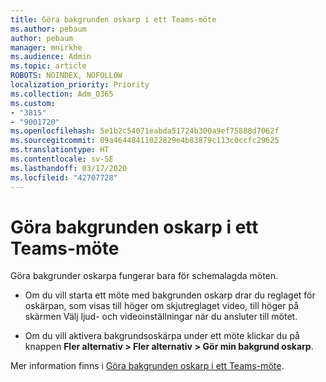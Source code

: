 ```yaml
---
title: Göra bakgrunden oskarp i ett Teams-möte
ms.author: pebaum
author: pebaum
manager: mnirkhe
ms.audience: Admin
ms.topic: article
ROBOTS: NOINDEX, NOFOLLOW
localization_priority: Priority
ms.collection: Adm_O365
ms.custom:
- "3815"
- "9001720"
ms.openlocfilehash: 5e1b2c54071eabda51724b300a9ef75888d7062f
ms.sourcegitcommit: 09a46448411022829e4b83879c113c0ccfc29625
ms.translationtype: HT
ms.contentlocale: sv-SE
ms.lasthandoff: 03/17/2020
ms.locfileid: "42707728"
---
```

# <a name="blur-your-background-in-a-teams-meeting"></a>Göra bakgrunden oskarp i ett Teams-möte

Göra bakgrunder oskarpa fungerar bara för schemalagda möten.

- Om du vill starta ett möte med bakgrunden oskarp drar du reglaget för oskärpan, som visas till höger om skjutreglaget video, till höger på skärmen Välj ljud- och videoinställningar när du ansluter till mötet.

- Om du vill aktivera bakgrundsoskärpa under ett möte klickar du på knappen **Fler alternativ > Fler alternativ** **> Gör min bakgrund oskarp**.

Mer information finns i [Göra bakgrunden oskarp i ett Teams-möte](https://support.office.com/article/Blur-your-background-in-a-Teams-meeting-f77a2381-443a-499d-825e-509a140f4780).